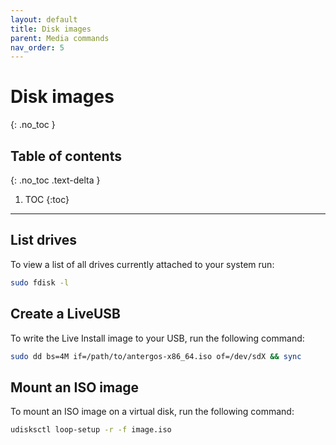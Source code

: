 ```yaml
---
layout: default
title: Disk images
parent: Media commands
nav_order: 5
---
```


# Disk images
{: .no_toc }

## Table of contents
{: .no_toc .text-delta }

1. TOC
{:toc}

---

## List drives

To view a list of all drives currently attached to your system run:

```bash
sudo fdisk -l
```

## Create a LiveUSB

To write the Live Install image to your USB, run the following command:
```bash
sudo dd bs=4M if=/path/to/antergos-x86_64.iso of=/dev/sdX && sync
```

## Mount an ISO image

To mount an ISO image on a virtual disk, run the following command:

```bash
udisksctl loop-setup -r -f image.iso
```
